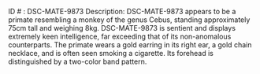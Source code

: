 ID # : DSC-MATE-9873
Description: DSC-MATE-9873 appears to be a primate resembling a monkey of the genus Cebus, standing approximately 75cm tall and weighing 8kg. DSC-MATE-9873 is sentient and displays extremely keen intelligence, far exceeding that of its non-anomalous counterparts. The primate wears a gold earring in its right ear, a gold chain necklace, and is often seen smoking a cigarette. Its forehead is distinguished by a two-color band pattern.